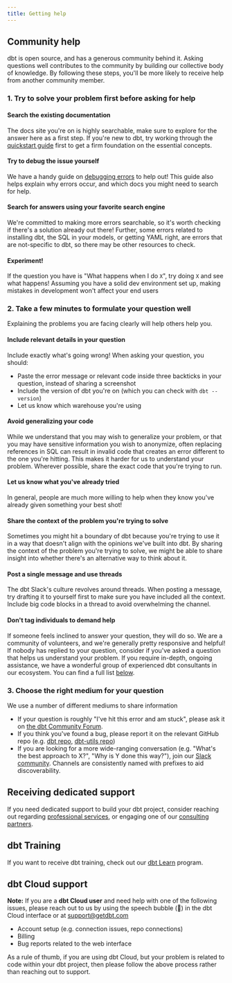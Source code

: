 ```yaml
---
title: Getting help
---
```

## Community help
dbt is open source, and has a generous community behind it. Asking questions well contributes to the community by building our collective body of knowledge. By following these steps, you'll be more likely to receive help from another community member.

### 1. Try to solve your problem first before asking for help

#### Search the existing documentation
The docs site you're on is highly searchable, make sure to explore for the answer here as a first step. If you're new to dbt, try working through the [quickstart guide](/guides) first to get a firm foundation on the essential concepts.
#### Try to debug the issue yourself
We have a handy guide on [debugging errors](/guides/best-practices/debugging-errors) to help out! This guide also helps explain why errors occur, and which docs you might need to search for help.

#### Search for answers using your favorite search engine
We're committed to making more errors searchable, so it's worth checking if there's a solution already out there! Further, some errors related to installing dbt, the SQL in your models, or getting YAML right, are errors that are not-specific to dbt, so there may be other resources to check.

#### Experiment!
If the question you have is "What happens when I do `X`", try doing `X` and see what happens! Assuming you have a solid dev environment set up, making mistakes in development won't affect your end users

### 2. Take a few minutes to formulate your question well
Explaining the problems you are facing clearly will help others help you.

#### Include relevant details in your question
Include exactly what's going wrong! When asking your question, you should:
* Paste the error message or relevant code inside three backticks in your question, instead of sharing a screenshot
* Include the version of dbt you're on (which you can check with `dbt --version`)
* Let us know which warehouse you're using

#### Avoid generalizing your code
While we understand that you may wish to generalize your problem, or that you may have sensitive information you wish to anonymize, often replacing references in SQL can result in invalid code that creates an error different to the one you're hitting. This makes it harder for us to understand your problem. Wherever possible, share the exact code that you're trying to run.

#### Let us know what you've already tried
In general, people are much more willing to help when they know you've already given something your best shot!

#### Share the context of the problem you're trying to solve
Sometimes you might hit a boundary of dbt because you're trying to use it in a way that doesn't align with the opinions we've built into dbt. By sharing the context of the problem you're trying to solve, we might be able to share insight into whether there's an alternative way to think about it.

#### Post a single message and use threads
The dbt Slack's culture revolves around threads. When posting a message, try drafting it to yourself first to make sure you have included all the context. Include big code blocks in a thread to avoid overwhelming the channel. 

#### Don't tag individuals to demand help
If someone feels inclined to answer your question, they will do so. We are a community of volunteers, and we're generally pretty responsive and helpful! If nobody has replied to your question, consider if you've asked a question that helps us understand your problem. If you require in-depth, ongoing assistance, we have a wonderful group of experienced dbt consultants in our ecosystem. You can find a full list [below](#receiving-dedicated-support).


### 3. Choose the right medium for your question
We use a number of different mediums to share information
- If your question is roughly "I've hit this error and am stuck", please ask it on [the dbt Community Forum](https://discourse.getdbt.com).
- If you think you've found a bug, please report it on the relevant GitHub repo (e.g. [dbt repo](https://github.com/dbt-labs/dbt), [dbt-utils repo](https://github.com/dbt-labs/dbt-utils))
- If you are looking for a more wide-ranging conversation (e.g. "What's the best approach to X?", "Why is Y done this way?"), join our [Slack community](https://getdbt.com/community). Channels are consistently named with prefixes to aid discoverability. 

## Receiving dedicated support
If you need dedicated support to build your dbt project, consider reaching out regarding [professional services](https://www.getdbt.com/contact/), or engaging one of our [consulting partners](https://partners.getdbt.com/english/directory/).

## dbt Training
If you want to receive dbt training, check out our [dbt Learn](https://learn.getdbt.com/) program.

## dbt Cloud support
**Note:** If you are a **dbt Cloud user** and need help with one of the following issues, please reach out to us by using the speech bubble (💬) in the dbt Cloud interface or at support@getdbt.com
- Account setup (e.g. connection issues, repo connections)
- Billing
- Bug reports related to the web interface

As a rule of thumb, if you are using dbt Cloud, but your problem is related to code within your dbt project, then please follow the above process rather than reaching out to support.
